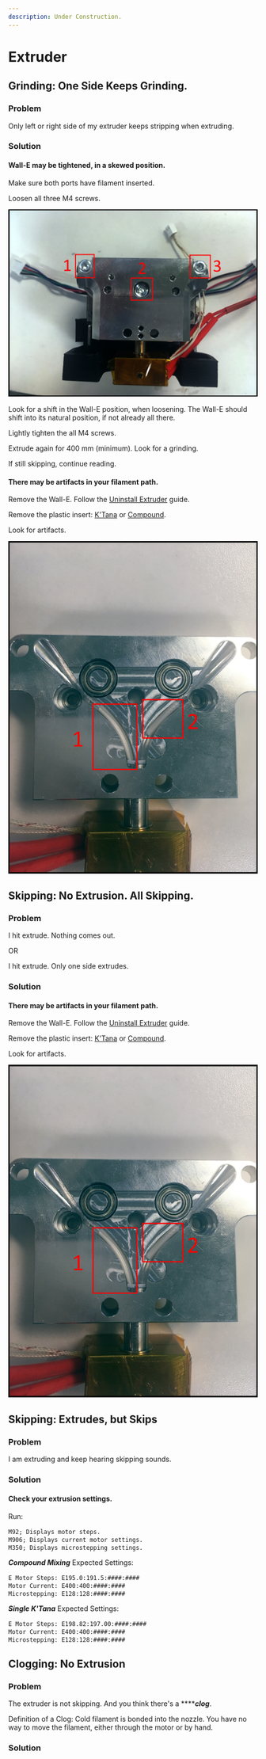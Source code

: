 ```yaml
---
description: Under Construction.
---
```


# Extruder

## Grinding: One Side Keeps Grinding.

### Problem

Only left or right side of my extruder keeps stripping when extruding.

### Solution

#### Wall-E may be tightened, in a skewed position.

Make sure both ports have filament inserted.

Loosen all three M4 screws.

![](../.gitbook/assets/img_1026.JPG)

Look for a shift in the Wall-E position, when loosening. The Wall-E should shift into its natural position, if not already all there.

Lightly tighten the all M4 screws.

Extrude again for 400 mm \(minimum\). Look for a grinding.

If still skipping, continue reading. 

#### There may be artifacts in your filament path.

Remove the Wall-E. Follow the [Uninstall Extruder](../repair-and-maintenance/install-uninstall/extruder.md#how-to-uninstall) guide.

Remove the plastic insert: [K'Tana](../documentation/mechanical-systems/single-ktana.md#back-components) or [Compound](../documentation/mechanical-systems/compound-mixing.md#back-components).

Look for artifacts.

![](../.gitbook/assets/img_1025.JPG)

## Skipping: No Extrusion. All Skipping.

### Problem

I hit extrude. Nothing comes out.

OR

I hit extrude. Only one side extrudes.

### Solution

#### There may be artifacts in your filament path.

Remove the Wall-E. Follow the [Uninstall Extruder](../repair-and-maintenance/install-uninstall/extruder.md#how-to-uninstall) guide.

Remove the plastic insert: [K'Tana](../documentation/mechanical-systems/single-ktana.md#back-components) or [Compound](../documentation/mechanical-systems/compound-mixing.md#back-components).

Look for artifacts.

![](../.gitbook/assets/img_1025.JPG)

## Skipping: Extrudes, but Skips

### Problem

I am extruding and keep hearing skipping sounds.

### Solution

#### Check your extrusion settings.

Run:

```text
M92; Displays motor steps.
M906; Displays current motor settings.
M350; Displays microstepping settings. 
```

_**Compound Mixing**_ Expected Settings:

```text
E Motor Steps: E195.0:191.5:####:####
Motor Current: E400:400:####:####
Microstepping: E128:128:####:####
```

_**Single K'Tana**_ Expected Settings:

```text
E Motor Steps: E198.82:197.00:####:####
Motor Current: E400:400:####:####
Microstepping: E128:128:####:####
```

## Clogging: No Extrusion

### Problem

The extruder is not skipping. And you think there's a ****_**clog**_.

  
Definition of a Clog: Cold filament is bonded into the nozzle. You have no way to move the filament, either through the motor or by hand. 

### Solution




